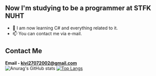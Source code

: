 ## Now I'm studying to be a programmer at STFK NUHT

- 🔭 I am now learning C# and everything related to it.
- 📫 You can contact me via e-mail.


## Contact Me
<strong>Email  - kivi27072002@gmail.com</strong><br>
![Anurag's GitHub stats](https://github-readme-stats.vercel.app/api?username=Kivi27&show_icons=true&theme=radical)
[![Top Langs](https://github-readme-stats.vercel.app/api/top-langs/?username=Kivi27&layout=compact)](https://github.com/anuraghazra/github-readme-stats) <br>


